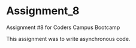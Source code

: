 # Assignment_8

Assignment #8 for Coders Campus Bootcamp

This assignment was to write asynchronous code.
